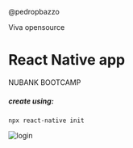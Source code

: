 @pedropbazzo

Viva opensource

# React Native app

NUBANK BOOTCAMP

##### create using:

`npx react-native init`

![login](https://tutsninja.live/wp-content/uploads/2019/07/1564073248_maxresdefault.jpg)
